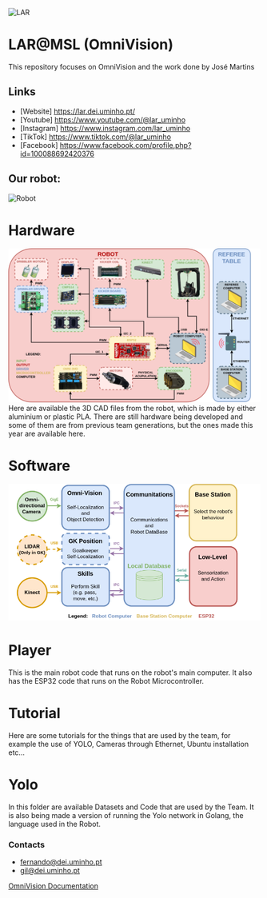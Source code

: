 ![LAR](https://github.com/MSL-LAR-MinhoTeam/2TDP/blob/main/Images/git_msl_lar%40msl.png)
# LAR@MSL (OmniVision)
This repository focuses on OmniVision and the work done by José Martins

## Links
 - [Website] <https://lar.dei.uminho.pt/>
 - [Youtube] <https://www.youtube.com/@lar_uminho>
 - [Instagram] <https://www.instagram.com/lar_uminho>
 - [TikTok] <https://www.tiktok.com/@lar_uminho>
 - [Facebook] <https://www.facebook.com/profile.php?id=100088692420376>
 

## Our robot: 
![Robot](https://github.com/MSL-LAR-MinhoTeam/2TDP/blob/main/Images/photo_2023-02-28_14-06-29.jpg)

# Hardware
![Robot](https://github.com/josecomartins/OmniVision/blob/main/Hardware.png)
Here are available the 3D CAD files from the robot, which is made by either aluminium or plastic PLA. There are still hardware being developed and some of them are from previous team generations, but the ones made this year are available here.

# Software
![Robot](https://github.com/josecomartins/OmniVision/blob/main/Software.png)

# Player
This is the main robot code that runs on the robot's main computer. It also has the ESP32 code that runs on the Robot Microcontroller.

# Tutorial
Here are some tutorials for the things that are used by the team, for example the use of YOLO, Cameras through Ethernet, Ubuntu installation etc…

# Yolo
In this folder are available Datasets and Code that are used by the Team. It is also being made a version of running the Yolo network in Golang, the language used in the Robot.

### Contacts
 - <fernando@dei.uminho.pt>
 - <gil@dei.uminho.pt>


[OmniVision Documentation](https://htmlpreview.github.io/?https://github.com/josecomartins/OmniVision/blob/main/Player/OmniVision_pkg/OmniVisionDoc/pkg/player/OmniVision_pkg/index.html#/bored)
